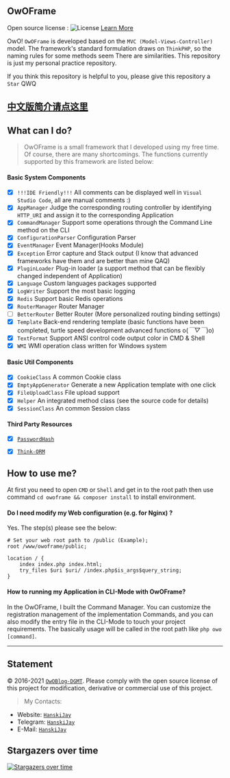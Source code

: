 ## OwOFrame
Open source license : ![License](https://img.shields.io/badge/License-Apache%202.0-blue.svg) [Learn More](https://opensource.org/licenses/Apache-2.0)

OwO! `OwOFrame` is developed based on the `MVC (Model-Views-Controller)` model. The framework's standard formulation draws on `ThinkPHP`, so the naming rules for some methods seem There are similarities. This repository is just my personal practice repository.

If you think this repository is helpful to you, please give this repository a `Star` QWQ


[中文版简介请点这里](https://github.com/Tommy131/OwOFrame/blob/dev%40v1.0.2/README_CHS.md)
------

## What can I do?
> OwOFrame is a small framework that I developed using my free time. Of course, there are many shortcomings. The functions currently supported by this framework are listed below:

#### Basic System Components
- [x] `!!!IDE Friendly!!!`  All comments can be displayed well in `Visual Studio Code`, all are manual comments :) 
- [x] `AppManager`          Judge the corresponding routing controller by identifying `HTTP_URI` and assign it to the corresponding Application
- [x] `CommandManager`      Support some operations through the Command Line method on the CLI
- [x] `ConfigurationParser` Configuration Parser
- [x] `EventManager`        Event Manager(Hooks Module)
- [x] `Exception`           Error capture and Stack output (I know that advanced frameworks have them and are better than mine QAQ)
- [x] `PluginLoader`        Plug-in loader (a support method that can be flexibly changed independent of Application)
- [x] `Language`            Custom languages packages supported
- [x] `LogWriter`           Support the most basic logging
- [x] `Redis`               Support basic Redis operations
- [x] `RouterManager`       Router Manager
- [ ] `BetterRouter`        Better Router (More personalized routing binding settings)
- [x] `Template`            Back-end rendering template (basic functions have been completed, turtle speed development advanced functions o(*￣▽￣*)o)
- [x] `TextFormat`          Support ANSI control code output color in CMD & Shell
- [x] `WMI`                 WMI operation class written for Windows system

#### Basic Util Components
- [x] `CookieClass`         A common Cookie class
- [x] `EmptyAppGenerator`   Generate a new Application template with one click
- [x] `FileUploadClass`     File upload support
- [x] `Helper`              An integrated method class (see the source code for details)
- [x] `SessionClass`        An common Session class

#### Third Party Resources
- [x] [`PasswordHash`](http://www.openwall.com/phpass/)
- [x] [`Think-ORM`](https://github.com/top-think/think-orm)


## How to use me?
At first you need to open `CMD` or `Shell` and get in to the root path then use command `cd owoframe && composer install` to install environment.


#### Do I need modify my Web configuration (e.g. for Nginx) ?
Yes. The step(s) please see the below:

```nginx
# Set your web root path to /public (Example);
root /www/owoframe/public;

location / {
    index index.php index.html;
    try_files $uri $uri/ /index.php$is_args$query_string;
}
```

#### How to running my Application in CLI-Mode with OwOFrame?
In the OwOFrame, I built the Command Manager. You can customize the registration management of the implementation Commands, and you can also modify the entry file in the CLI-Mode to touch your project requirements. The basically usage will be called in the root path like `php owo [command]`.

------

## Statement
&copy; 2016-2021 [`OwOBlog-DGMT`](https://www.owoblog.com). Please comply with the open source license of this project for modification, derivative or commercial use of this project.

> My Contacts:
- Website: [`HanskiJay`](https://www.owoblog.com)
- Telegram: [`HanskiJay`](https://t.me/HanskiJay)
- E-Mail: [`HanskiJay`](mailto:support@owoblog.com)


## Stargazers over time
[![Stargazers over time](https://starchart.cc/Tommy131/OwOFrame.svg)](https://starchart.cc/Tommy131/OwOFrame)
